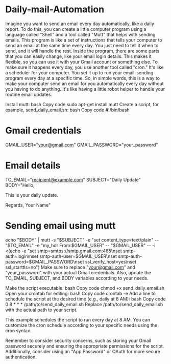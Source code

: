 # Daily-mail-Automation
Imagine you want to send an email every day automatically, like a daily report. To do this, you can create a little computer program using a language called "Shell" and a tool called "Mutt" that helps with sending emails.
This program is like a set of instructions that tells your computer to send an email at the same time every day. You just need to tell it when to send, and it will handle the rest.
Inside the program, there are some parts that you can easily change, like your email login details. This makes it flexible, so you can use it with your Gmail account or something else.
To make sure it happens every day, you use another tool called "cron." It's like a scheduler for your computer. You set it up to run your email-sending program every day at a specific time.
So, in simple words, this is a way to make your computer send an email for you automatically every day without you having to do anything. It's like having a little robot helper to handle your routine email updates.


Install mutt:
bash
Copy code
sudo apt-get install mutt
Create a script, for example, send_daily_email.sh:
bash
Copy code
#!/bin/bash

# Gmail credentials
GMAIL_USER="your@gmail.com"
GMAIL_PASSWORD="your_password"

# Email details
TO_EMAIL="recipient@example.com"
SUBJECT="Daily Update"
BODY="Hello,

This is your daily update.

Regards,
Your Name"

# Sending email using mutt
echo "$BODY" | mutt -s "$SUBJECT" -e "set content_type=text/plain" -- "$TO_EMAIL" -e "my_hdr From:$GMAIL_USER" -- "$GMAIL_USER" -- -i <(echo -e "set smtp=smtps://smtp.gmail.com:465\nset smtp-auth=login\nset smtp-auth-user=$GMAIL_USER\nset smtp-auth-password=$GMAIL_PASSWORD\nset ssl_verify_host=yes\nset ssl_starttls=no")
Make sure to replace "your@gmail.com" and "your_password" with your actual Gmail credentials. Also, update the TO_EMAIL, SUBJECT, and BODY variables according to your needs.

Make the script executable:
bash
Copy code
chmod +x send_daily_email.sh
Open your crontab for editing:
bash
Copy code
crontab -e
Add a line to schedule the script at the desired time (e.g., daily at 8 AM):
bash
Copy code
0 8 * * * /path/to/send_daily_email.sh
Replace /path/to/send_daily_email.sh with the actual path to your script.

This example schedules the script to run every day at 8 AM. You can customize the cron schedule according to your specific needs using the cron syntax.

Remember to consider security concerns, such as storing your Gmail password securely and ensuring the appropriate permissions for the script. Additionally, consider using an "App Password" or OAuth for more secure authentication.
